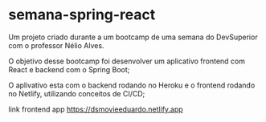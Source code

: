 # semana-spring-react

Um projeto criado durante a um bootcamp de uma semana do DevSuperior com o professor Nélio Alves.

O objetivo desse bootcamp foi desenvolver um aplicativo frontend com React e backend com o Spring Boot;

O aplivativo esta com o backend rodando no Heroku e o frontend rodando no Netlify, utilizando conceitos de CI/CD;

link frontend app https://dsmovieeduardo.netlify.app
